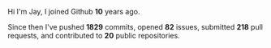 Hi I'm Jay, I joined Github **10** years ago.

Since then I've pushed **1829** commits, opened **82** issues, submitted **218** pull requests, and contributed to **20** public repositories.

